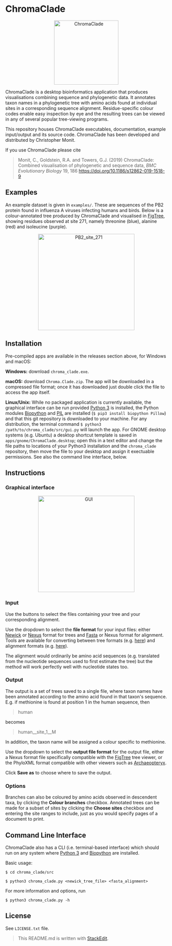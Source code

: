 # ChromaClade

<p align="center">
<img src="docs/logo.jpg" alt="ChromaClade" width="200"/>
</p>

ChromaClade is a desktop bioinformatics application that produces visualisations combining sequence and phylogenetic data. It annotates taxon names in a phylogenetic tree with amino acids found at individual sites in a corresponding sequence alignment. Residue-specific colour codes enable easy inspection by eye and the resulting trees can be viewed in any of several popular tree-viewing programs.

This repository houses ChromaClade executables, documentation, example input/output and its source code. ChromaClade has been developed and distributed by Christopher Monit.

If you use ChromaClade please cite

>	Monit, C., Goldstein, R.A. and Towers, G.J. (2019) ChromaClade: Combined visualisation of phylogenetic and sequence data, *BMC Evolutionary Biology* 19, 186
https://doi.org/10.1186/s12862-019-1518-9
 


## Examples

An example dataset is given in `examples/`. These are sequences of the PB2 protein found in influenza A viruses infecting humans and birds. Below is a colour-annotated tree produced by ChromaClade and visualised in [FigTree](http://tree.bio.ed.ac.uk/software/figtree/), showing residues observed at site 271, namely threonine (blue), alanine (red) and isoleucine (purple).

<p align="center">
<img src="docs/pb2_271.jpg" alt="PB2_site_271" width="300"/>
</p>


## Installation
Pre-compiled apps are available in the releases section above, for Windows and macOS:

**Windows:** download `chroma_clade.exe`.

**macOS:** download `Chroma.Clade.zip`. The app will be downloaded in a compressed file format; once it has downloaded just double click the file to access the app itself.

**Linux/Unix:** While no packaged application is currently available, the graphical interface can be run provided [Python 3](https://www.python.org/downloads/) is installed, the Python modules [Biopython](https://pypi.org/project/biopython/) and [PIL](https://pypi.org/project/Pillow/) are installed (`$ pip3 install biopython Pillow`) and that this git repository is downloaded to your machine. For any distribution, the terminal command `$ python3 /path/to/chroma_clade/src/gui.py` will launch the app. For GNOME desktop systems (e.g. Ubuntu) a desktop shortcut template is saved in `apps/gnome/ChromaClade.desktop`; open this in a text editor and change the file paths to locations of your Python3 installation and the `chroma_clade` repository, then move the file to your desktop and assign it exectuable permissions. See also the command line interface, below.

## Instructions
### Graphical interface

<p align="center">
<img src="docs/gui.jpg" alt="GUI" width="300"/>
</p>


### Input
Use the buttons to select the files containing your tree and your corresponding alignment. 

Use the dropdown to select the **file format** for your input files: either [Newick](https://en.wikipedia.org/wiki/Newick_format) or [Nexus](https://en.wikipedia.org/wiki/Nexus_file) format for trees and [Fasta](https://en.wikipedia.org/wiki/FASTA_format) or Nexus format for alignment. Tools are available for converting between tree formats (e.g. [here](http://phylogeny.lirmm.fr/phylo_cgi/data_converter.cgi)) and alignment formats (e.g. [here](https://www.ebi.ac.uk/Tools/sfc/emboss_seqret/)).

The alignment would ordinarily be amino acid sequences (e.g. translated from the nucleotide sequences used to first estimate the tree) but the method will work perfectly well with nucleotide states too. 

### Output

The output is a set of trees saved to a single file, where taxon names have been annotated according to the amino acid found in that taxon's sequence. E.g. if methionine is found at position 1 in the human sequence, then 

> human

becomes

> human__site_1__M

In addition, the taxon name will be assigned a colour specific to methionine.

Use the dropdown to select the **output file format** for the output file, either a Nexus format file specifically compatible with the [FigTree](http://tree.bio.ed.ac.uk/software/figtree/) tree viewer, or the PhyloXML format compatible with other viewers such as [Archaeopteryx](https://sites.google.com/site/cmzmasek/home/software/archaeopteryx).

Click **Save as** to choose where to save the output.


### Options

Branches can also be coloured by amino acids observed in descendent taxa, by clicking the **Colour branches** checkbox. Annotated trees can be made for a subset of sites by clicking the **Choose sites** checkbox and entering the site ranges to include, just as you would specify pages of a document to print.


## Command Line Interface

ChromaClade also has a CLI (i.e. terminal-based interface) which should run on any system where [Python 3](https://www.python.org/downloads/) and [Biopython](https://pypi.org/project/biopython/) are installed.

Basic usage:

`$ cd chroma_clade/src`

`$ python3 chroma_clade.py <newick_tree_file> <fasta_alignment>`

For more information and options, run 

`$ python3 chroma_clade.py -h`

## License 

See `LICENSE.txt` file.

> This README.md is written with [StackEdit](https://stackedit.io/).
